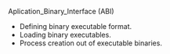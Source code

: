 Aplication_Binary_Interface (ABI)

* Defining binary executable format.
* Loading binary executables.  
* Process creation out of executable binaries.
